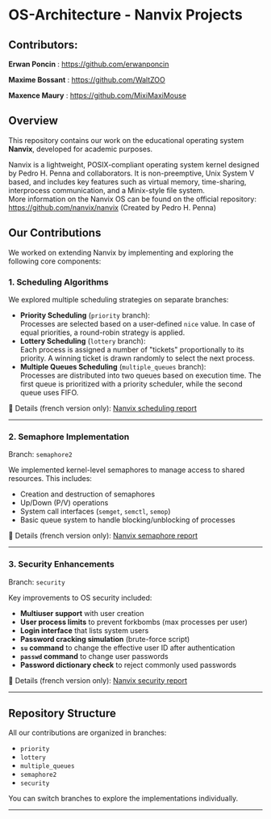# OS-Architecture - Nanvix Projects

## Contributors: 
**Erwan Poncin** : https://github.com/erwanponcin

**Maxime Bossant** : https://github.com/WaltZOO

**Maxence Maury** : https://github.com/MixiMaxiMouse

## Overview

This repository contains our work on the educational operating system **Nanvix**, developed for academic purposes.

Nanvix is a lightweight, POSIX-compliant operating system kernel designed by Pedro H. Penna and collaborators. It is non-preemptive, Unix System V based, and includes key features such as virtual memory, time-sharing, interprocess communication, and a Minix-style file system.  
More information on the Nanvix OS can be found on the official repository: https://github.com/nanvix/nanvix 
(Created by Pedro H. Penna)


## Our Contributions

We worked on extending Nanvix by implementing and exploring the following core components:

### 1. Scheduling Algorithms
We explored multiple scheduling strategies on separate branches:
- **Priority Scheduling** (`priority` branch):  
  Processes are selected based on a user-defined `nice` value. In case of equal priorities, a round-robin strategy is applied.
- **Lottery Scheduling** (`lottery` branch):  
  Each process is assigned a number of "tickets" proportionally to its priority. A winning ticket is drawn randomly to select the next process.
- **Multiple Queues Scheduling** (`multiple_queues` branch):  
  Processes are distributed into two queues based on execution time. The first queue is prioritized with a priority scheduler, while the second queue uses FIFO.


📄 Details (french version only): [Nanvix scheduling report](./docs/scheduling_nanvix.pdf)

---

### 2. Semaphore Implementation
Branch: `semaphore2`

We implemented kernel-level semaphores to manage access to shared resources. This includes:
- Creation and destruction of semaphores
- Up/Down (P/V) operations
- System call interfaces (`semget`, `semctl`, `semop`)
- Basic queue system to handle blocking/unblocking of processes

📄 Details (french version only): [Nanvix semaphore report](./docs/semaphore_nanvix.pdf)

---

### 3. Security Enhancements
Branch: `security`

Key improvements to OS security included:
- **Multiuser support** with user creation
- **User process limits** to prevent forkbombs (max processes per user)
- **Login interface** that lists system users
- **Password cracking simulation** (brute-force script)
- **`su` command** to change the effective user ID after authentication
- **`passwd` command** to change user passwords
- **Password dictionary check** to reject commonly used passwords

📄 Details (french version only): [Nanvix security report](./docs/security_nanvix.pdf)

---

## Repository Structure

All our contributions are organized in branches:
- `priority`
- `lottery`
- `multiple_queues`
- `semaphore2`
- `security`

You can switch branches to explore the implementations individually.

---
